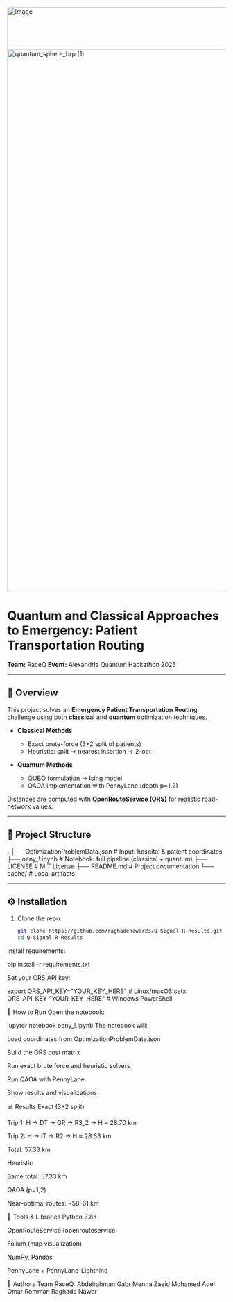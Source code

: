 <img width="538" height="97" alt="image" src="https://github.com/user-attachments/assets/69728074-ae78-469d-9ce0-f7e2ad2cbf71" />

<img width="1563" height="1250" alt="quantum_sphere_brp (1)" src="https://github.com/user-attachments/assets/0c531e73-484d-4e90-b2a8-d72a60e2d517" />


# Quantum and Classical Approaches to Emergency: Patient Transportation Routing

**Team:** RaceQ
**Event:** Alexandria Quantum Hackathon 2025  

---

## 📝 Overview

This project solves an **Emergency Patient Transportation Routing** challenge using both **classical** and **quantum** optimization techniques.

- **Classical Methods**  
  - Exact brute-force (3+2 split of patients)  
  - Heuristic: split → nearest insertion → 2-opt  

- **Quantum Methods**  
  - QUBO formulation → Ising model  
  - QAOA implementation with PennyLane (depth p=1,2)  

Distances are computed with **OpenRouteService (ORS)** for realistic road-network values.

---

## 📂 Project Structure

.
├── OptimizationProblemData.json # Input: hospital & patient coordinates
├── oeny_!.ipynb # Notebook: full pipeline (classical + quantum)
├── LICENSE # MIT License
├── README.md # Project documentation
└── cache/ # Local artifacts 

---

## ⚙️ Installation

1. Clone the repo:
   ```bash
   git clone https://github.com/raghadenawar23/Q-Signal-R-Results.git
   cd Q-Signal-R-Results

   
Install requirements:

   pip install -r requirements.txt

Set your ORS API key:

export ORS_API_KEY="YOUR_KEY_HERE"   # Linux/macOS
setx ORS_API_KEY "YOUR_KEY_HERE"     # Windows PowerShell

🚀 How to Run
Open the notebook:

jupyter notebook oeny_!.ipynb
The notebook will:

Load coordinates from OptimizationProblemData.json

Build the ORS cost matrix

Run exact brute force and heuristic solvers

Run QAOA with PennyLane

Show results and visualizations

📊 Results
Exact (3+2 split)

Trip 1: H → DT → GR → R3_2 → H ≈ 28.70 km

Trip 2: H → IT → R2 → H ≈ 28.63 km

Total: 57.33 km

Heuristic

Same total: 57.33 km

QAOA (p=1,2)

Near-optimal routes: ~58–61 km

🧰 Tools & Libraries
Python 3.8+

OpenRouteService (openrouteservice)

Folium (map visualization)

NumPy, Pandas

PennyLane + PennyLane-Lightning

👥 Authors
Team RaceQ:
Abdelrahman Gabr
Menna Zaeid
Mohamed Adel
Omar Romman
Raghade Nawar

